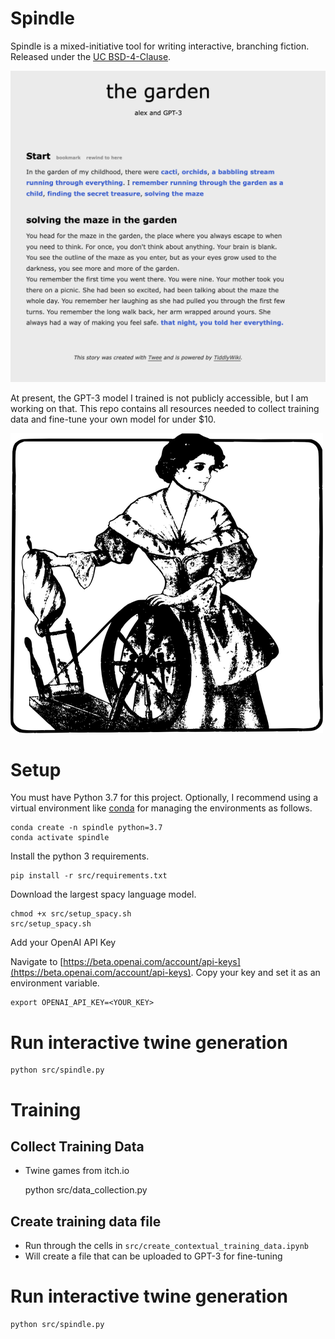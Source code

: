 # Spindle

Spindle is a mixed-initiative tool for writing interactive, branching fiction. Released under the [UC BSD-4-Clause](https://spdx.org/licenses/BSD-4-Clause-UC.html).


![Example](the_garden.png)

At present, the GPT-3 model I trained is not publicly accessible, but I am working on that. This repo contains all resources needed to collect training data and fine-tune your own model for under $10.


![Spindle](spindle.png)

# Setup

You must have Python 3.7 for this project. Optionally, I recommend using a virtual environment like [conda](https://docs.conda.io/projects/conda/en/latest/user-guide/tasks/manage-environments.html) for managing the environments as follows.

    conda create -n spindle python=3.7
    conda activate spindle

Install the python 3 requirements. 

    pip install -r src/requirements.txt
    
Download the largest spacy language model.

    chmod +x src/setup_spacy.sh
    src/setup_spacy.sh
    
Add your OpenAI API Key

Navigate to [https://beta.openai.com/account/api-keys](https://beta.openai.com/account/api-keys). Copy your key and set it as an environment variable.

    export OPENAI_API_KEY=<YOUR_KEY>

# Run interactive twine generation

    python src/spindle.py

# Training

## Collect Training Data

- Twine games from itch.io

    python src/data_collection.py

## Create training data file

- Run through the cells in `src/create_contextual_training_data.ipynb`
- Will create a file that can be uploaded to GPT-3 for fine-tuning

# Run interactive twine generation

    python src/spindle.py

